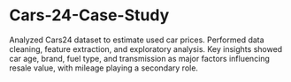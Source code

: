 # Cars-24-Case-Study
Analyzed Cars24 dataset to estimate used car prices. Performed data cleaning, feature extraction, and exploratory analysis. Key insights showed car age, brand, fuel type, and transmission as major factors influencing resale value, with mileage playing a secondary role.
